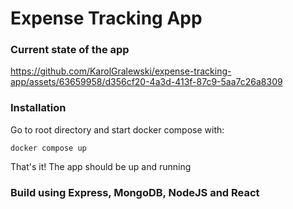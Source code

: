# Expense Tracking App


### Current state of the app


https://github.com/KarolGralewski/expense-tracking-app/assets/63659958/d356cf20-4a3d-413f-87c9-5aa7c26a8309



### Installation

Go to root directory and start docker compose with:

```
docker compose up
```

That's it! The app should be up and running


### Build using Express, MongoDB, NodeJS and React 
